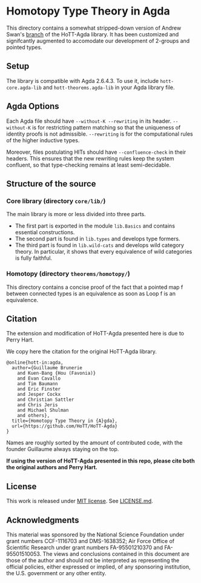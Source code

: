 Homotopy Type Theory in Agda
============================

This directory contains a somewhat stripped-down version of Andrew Swan's [branch](https://github.com/awswan/HoTT-Agda/tree/agda-2.6.1-compatible) of the
HoTT-Agda library. It has been customized and signifcantly augmented to accomodate
our development of 2-groups and pointed types.

Setup
-----

The library is compatible with Agda 2.6.4.3. To use it, include `hott-core.agda-lib` and `hott-theorems.agda-lib` in your Agda library file.

Agda Options
------------

Each Agda file should have `--without-K --rewriting` in its header.
`--without-K` is for restricting pattern matching so that the uniqueness of identity proofs is not admissible.
`--rewriting` is for the computational rules of the higher inductive types.

Moreover, files postulating HITs should have `--confluence-check` in their headers. This ensures that the
new rewriting rules keep the system confluent, so that type-checking remains at least semi-decidable.

Structure of the source
-----------------------

### Core library (directory `core/lib/`)

The main library is more or less divided into three parts.

- The first part is exported in the module `lib.Basics` and contains essential constructions.
- The second part is found in `lib.types` and develops type formers.
- The third part is found in `lib.wild-cats` and develops wild category theory.
  In particular, it shows that every equivalence of wild categories is fully faithful.

### Homotopy (directory `theorems/homotopy/`)

This directory contains a concise proof of the fact that a pointed map f between connected types
is an equivalence as soon as Loop f is an equivalence.

Citation
--------

The extension and modification of HoTT-Agda presented here is due to Perry Hart.

We copy here the citation for the original HoTT-Agda library.

```
@online{hott-in:agda,
  author={Guillaume Brunerie
    and Kuen-Bang {Hou (Favonia)}
    and Evan Cavallo
    and Tim Baumann
    and Eric Finster
    and Jesper Cockx
    and Christian Sattler
    and Chris Jeris
    and Michael Shulman
    and others},
  title={Homotopy Type Theory in {A}gda},
  url={https://github.com/HoTT/HoTT-Agda}
}
```

Names are roughly sorted by the amount of contributed code, with the founder Guillaume always staying on the
top.

**If using the version of HoTT-Agda presented in this repo, please cite both the original authors and Perry Hart.**

License
-------
This work is released under [MIT license](https://opensource.org/licenses/MIT).
See [LICENSE.md](LICENSE.md).

Acknowledgments
---------------

This material was sponsored by the National Science Foundation under grant numbers CCF-1116703 and DMS-1638352;
Air Force Office of Scientific Research under grant numbers FA-95501210370 and FA-95501510053.
The views and conclusions contained in this document are those of the author and should not be
interpreted as representing the official policies, either expressed or implied, of any sponsoring
institution, the U.S. government or any other entity.